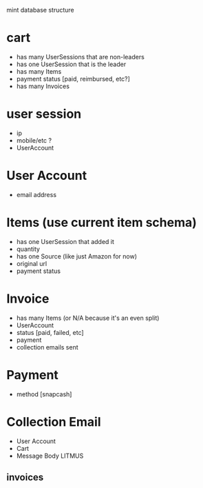mint database structure

# cart
- has many UserSessions that are non-leaders
- has one UserSession that is the leader
- has many Items
- payment status [paid, reimbursed, etc?]
- has many Invoices


# user session
- ip
- mobile/etc ?
- UserAccount

# User Account
- email address

# Items (use current item schema)
- has one UserSession that added it
- quantity
- has one Source (like just Amazon for now)
- original url
- payment status

# Invoice
- has many Items (or N/A because it's an even split)
- UserAccount
- status [paid, failed, etc]
- payment
- collection emails sent

# Payment
- method [snapcash]

# Collection Email
- User Account
- Cart
- Message Body LITMUS




## invoices



